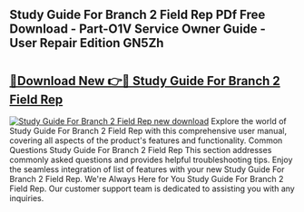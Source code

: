 ## Study Guide For Branch 2 Field Rep PDf Free Download - Part-O1V Service Owner Guide - User Repair Edition GN5Zh

# <h2><a href="http://bc62943.oget.top/?id=Study+Guide+For+Branch+2+Field+Rep">🔗Download New 👉🔴 Study Guide For Branch 2 Field Rep</a></h2>

[![Study Guide For Branch 2 Field Rep new download](https://i.imgur.com/5g1atiW.png)](http://bc62943.oget.top/?id=Study+Guide+For+Branch+2+Field+Rep)
Explore the world of Study Guide For Branch 2 Field Rep with this comprehensive user manual, covering all aspects of the product's features and functionality. Common Questions Study Guide For Branch 2 Field Rep This section addresses commonly asked questions and provides helpful troubleshooting tips. Enjoy the seamless integration of list of features with your new Study Guide For Branch 2 Field Rep. We're Always Here for You Study Guide For Branch 2 Field Rep. Our customer support team is dedicated to assisting you with any inquiries.
